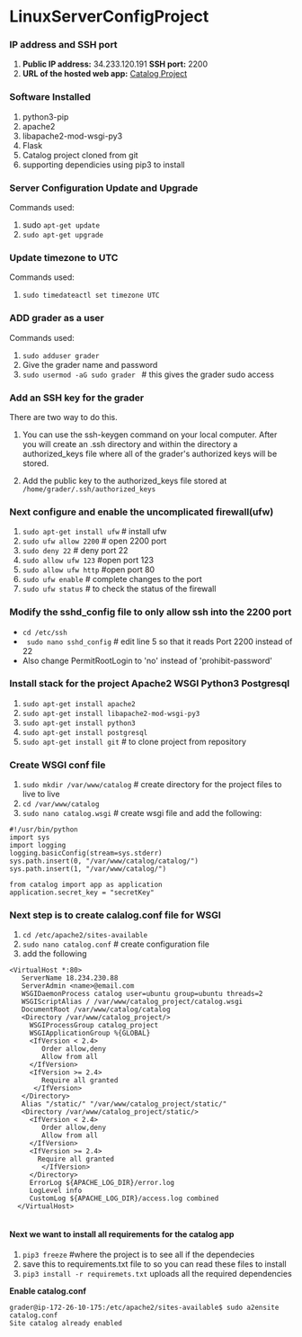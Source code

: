 # LinuxServerConfigProject

### IP address and SSH port
1. **Public IP address:** 34.233.120.191 **SSH port:** 2200
2. **URL of the hosted web app:** [Catalog Project](http://34.233.120.191) 


### Software Installed
1. python3-pip
2. apache2
3. libapache2-mod-wsgi-py3
4. Flask
5. Catalog project cloned from git
6. supporting dependicies using pip3 to install

### Server Configuration Update and Upgrade
Commands used:
1. sudo `apt-get update`
2. `sudo apt-get upgrade`


### Update timezone to UTC

Commands used:
1. `sudo timedateactl set timezone UTC`

### ADD grader as a user

Commands used:
1. `sudo adduser grader`
2. Give the grader name and password
3. `sudo usermod -aG sudo grader ` # this gives the grader sudo access

### Add an SSH key for the grader

There are two way to do this. 
1. You can use the ssh-keygen command on your local computer. 
After you will create an .ssh directory and within the directory a authorized_keys file
where all of the grader's authorized keys will be stored.

2. Add the public key to the authorized_keys file stored at `/home/grader/.ssh/authorized_keys` 

### Next configure and enable the uncomplicated firewall(ufw)

1. `sudo apt-get install ufw` # install ufw 
2. `sudo ufw allow 2200` # open 2200 port  
3. `sudo deny 22` # deny port 22
4. `sudo allow ufw 123` #open port 123
5. `sudo allow ufw http` #open port 80
6. `sudo ufw enable` # complete changes to the port
7. `sudo ufw status` # to check the status of the firewall


### Modify the sshd_config file to only allow ssh into the 2200 port

* `cd /etc/ssh`
* ` sudo nano sshd_config` # edit line 5 so that it reads Port 2200 instead of 22
* Also change PermitRootLogin to 'no' instead of 'prohibit-password' 

### Install stack for the project Apache2 WSGI Python3 Postgresql

1. `sudo apt-get install apache2`
2. `sudo apt-get install libapache2-mod-wsgi-py3`
3. `sudo apt-get install python3`
4. `sudo apt-get install postgresql`
5. `sudo apt-get install git` # to clone project from repository

### Create WSGI conf file

1. `sudo mkdir /var/www/catalog` # create directory for the project files to live to live
2. `cd /var/www/catalog`
3. `sudo nano catalog.wsgi` # create wsgi file and add the following:
```
#!/usr/bin/python
import sys
import logging
logging.basicConfig(stream=sys.stderr)
sys.path.insert(0, "/var/www/catalog/catalog/")
sys.path.insert(1, "/var/www/catalog/")

from catalog import app as application
application.secret_key = "secretKey"
```


### Next step is to create calalog.conf file  for WSGI
1. `cd /etc/apache2/sites-available`
2. `sudo nano catalog.conf` # create configuration file
3. add the following
```
<VirtualHost *:80>
   ServerName 18.234.230.88
   ServerAdmin <name>@email.com
   WSGIDaemonProcess catalog user=ubuntu group=ubuntu threads=2
   WSGIScriptAlias / /var/www/catalog_project/catalog.wsgi
   DocumentRoot /var/www/catalog/catalog
   <Directory /var/www/catalog_project/>
     WSGIProcessGroup catalog_project
     WSGIApplicationGroup %{GLOBAL}
     <IfVersion < 2.4>
        Order allow,deny
        Allow from all
     </IfVersion>
     <IfVersion >= 2.4>
        Require all granted
      </IfVersion>
   </Directory>
   Alias "/static/" "/var/www/catalog_project/static/"
   <Directory /var/www/catalog_project/static/>
     <IfVersion < 2.4>
        Order allow,deny
        Allow from all
     </IfVersion>
     <IfVersion >= 2.4>
       Require all granted
        </IfVersion>
     </Directory>
     ErrorLog ${APACHE_LOG_DIR}/error.log
     LogLevel info
     CustomLog ${APACHE_LOG_DIR}/access.log combined
  </VirtualHost>
  
```

#### Next we want to install all requirements for the catalog app

1. `pip3 freeze` #where the project is to see all if the dependecies
2. save this to requirements.txt file to so you can read these files to install
3. `pip3 install -r requiremets.txt` uploads all the required dependencies


**Enable catalog.conf**
```
grader@ip-172-26-10-175:/etc/apache2/sites-available$ sudo a2ensite catalog.conf
Site catalog already enabled
```



